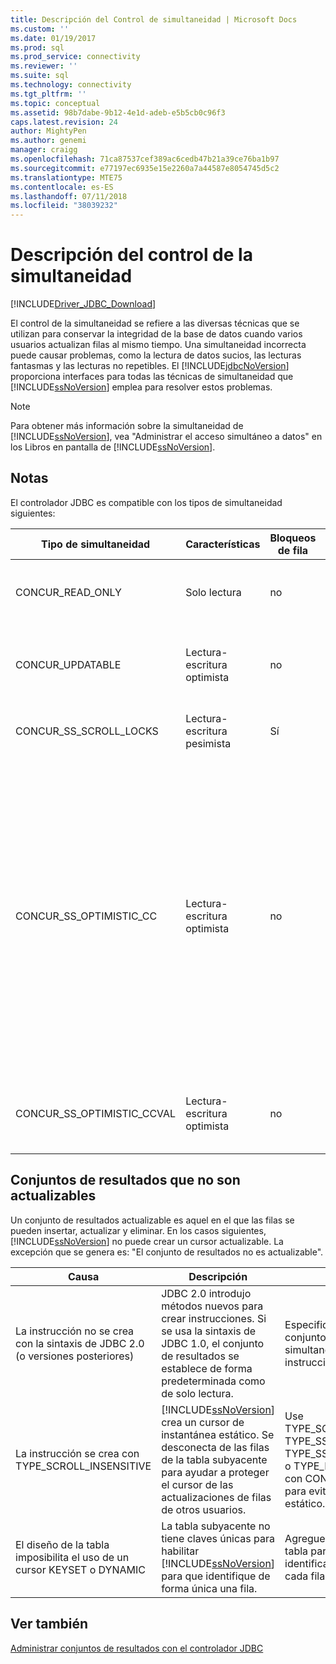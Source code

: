 ```yaml
---
title: Descripción del Control de simultaneidad | Microsoft Docs
ms.custom: ''
ms.date: 01/19/2017
ms.prod: sql
ms.prod_service: connectivity
ms.reviewer: ''
ms.suite: sql
ms.technology: connectivity
ms.tgt_pltfrm: ''
ms.topic: conceptual
ms.assetid: 98b7dabe-9b12-4e1d-adeb-e5b5cb0c96f3
caps.latest.revision: 24
author: MightyPen
ms.author: genemi
manager: craigg
ms.openlocfilehash: 71ca87537cef389ac6cedb47b21a39ce76ba1b97
ms.sourcegitcommit: e77197ec6935e15e2260a7a44587e8054745d5c2
ms.translationtype: MTE75
ms.contentlocale: es-ES
ms.lasthandoff: 07/11/2018
ms.locfileid: "38039232"
---
```

# <a name="understanding-concurrency-control"></a>Descripción del control de la simultaneidad
[!INCLUDE[Driver_JDBC_Download](../../includes/driver_jdbc_download.md)]

  El control de la simultaneidad se refiere a las diversas técnicas que se utilizan para conservar la integridad de la base de datos cuando varios usuarios actualizan filas al mismo tiempo. Una simultaneidad incorrecta puede causar problemas, como la lectura de datos sucios, las lecturas fantasmas y las lecturas no repetibles. El [!INCLUDE[jdbcNoVersion](../../includes/jdbcnoversion_md.md)] proporciona interfaces para todas las técnicas de simultaneidad que [!INCLUDE[ssNoVersion](../../includes/ssnoversion_md.md)] emplea para resolver estos problemas.  
  
> [!NOTE]  
>  Para obtener más información sobre la simultaneidad de [!INCLUDE[ssNoVersion](../../includes/ssnoversion_md.md)], vea "Administrar el acceso simultáneo a datos" en los Libros en pantalla de [!INCLUDE[ssNoVersion](../../includes/ssnoversion_md.md)].  
  
## <a name="remarks"></a>Notas  
 El controlador JDBC es compatible con los tipos de simultaneidad siguientes:  
  
|Tipo de simultaneidad|Características|Bloqueos de fila|Descripción|  
|----------------------|---------------------|---------------|-----------------|  
|CONCUR_READ_ONLY|Solo lectura|no|No se permiten las actualizaciones a través del cursor y no se mantienen los bloqueos en las filas que forman el conjunto de resultados.|  
|CONCUR_UPDATABLE|Lectura-escritura optimista|no|La base de datos supone que la contención de la fila es improbable, pero posible. La integridad de las filas se comprueba con una comparación de la marca de tiempo.|  
|CONCUR_SS_SCROLL_LOCKS|Lectura-escritura pesimista|Sí|La base de datos supone que la contención de la fila es probable. La integridad de la fila se garantiza con el bloqueo de filas.|  
|CONCUR_SS_OPTIMISTIC_CC|Lectura-escritura optimista|no|La base de datos supone que la contención de la fila es improbable, pero posible. La integridad de las filas se comprueba con una comparación de la marca de tiempo.<br /><br /> En [!INCLUDE[ssVersion2005](../../includes/ssversion2005_md.md)] y versiones posteriores, el servidor cambiará esto por CONCUR_SS_OPTIMISTIC_CCVAL si la tabla no contiene una columna de marca de tiempo.<br /><br /> En [!INCLUDE[ssVersion2000](../../includes/ssversion2000_md.md)], si la tabla subyacente tiene una columna de marca de tiempo, se utiliza OPTIMISTIC WITH ROW VERSIONING incluso si se especifica OPTIMISTIC WITH VALUES. Si se especifica OPTIMISTIC WITH ROW VERSIONING y la tabla no incluye marcas de tiempo, se utiliza OPTIMISTIC WITH VALUES.|  
|CONCUR_SS_OPTIMISTIC_CCVAL|Lectura-escritura optimista|no|La base de datos supone que la contención de la fila es improbable, pero posible. La integridad de las filas se comprueba con una comparación de los datos de las filas.|  
  
## <a name="result-sets-that-are-not-updateable"></a>Conjuntos de resultados que no son actualizables  
 Un conjunto de resultados actualizable es aquel en el que las filas se pueden insertar, actualizar y eliminar. En los casos siguientes, [!INCLUDE[ssNoVersion](../../includes/ssnoversion_md.md)] no puede crear un cursor actualizable. La excepción que se genera es: "El conjunto de resultados no es actualizable".  
  
|Causa|Descripción|Remedy|  
|-----------|-----------------|------------|  
|La instrucción no se crea con la sintaxis de JDBC 2.0 (o versiones posteriores)|JDBC 2.0 introdujo métodos nuevos para crear instrucciones. Si se usa la sintaxis de JDBC 1.0, el conjunto de resultados se establece de forma predeterminada como de solo lectura.|Especifique el tipo del conjunto de resultados y la simultaneidad al crear la instrucción.|  
|La instrucción se crea con TYPE_SCROLL_INSENSITIVE|[!INCLUDE[ssNoVersion](../../includes/ssnoversion_md.md)] crea un cursor de instantánea estático. Se desconecta de las filas de la tabla subyacente para ayudar a proteger el cursor de las actualizaciones de filas de otros usuarios.|Use TYPE_SCROLL_SENSITIVE, TYPE_SS_SCROLL_KEYSET, TYPE_SS_SCROLL_DYNAMIC o TYPE_FORWARD_ONLY con CONCUR_UPDATABLE para evitar crear un cursor estático.|  
|El diseño de la tabla imposibilita el uso de un cursor KEYSET o DYNAMIC|La tabla subyacente no tiene claves únicas para habilitar [!INCLUDE[ssNoVersion](../../includes/ssnoversion_md.md)] para que identifique de forma única una fila.|Agregue claves únicas a la tabla para permitir la identificación exclusiva de cada fila.|  
  
## <a name="see-also"></a>Ver también  
 [Administrar conjuntos de resultados con el controlador JDBC](../../connect/jdbc/managing-result-sets-with-the-jdbc-driver.md)  
  
  
